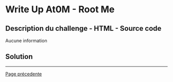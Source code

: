 # Write Up At0M - Root Me

## Description du challenge - HTML - Source code

Aucune information 

## Solution

-------------
[Page précedente](https://marc-emmanuel9.github.io/Root%20Me/)